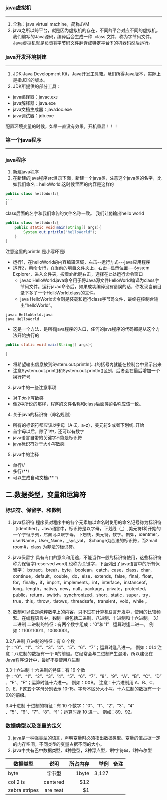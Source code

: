 ### java虚拟机
---
1. 全称：java virtual machine，简称JVM
2. java之所以跨平台，就是因为虚拟机的存在，不同的平台对应不同的虚拟机。我们编写的Java源码，编译后会生成一种 .class 文件，称为字节码文件。Java虚拟机就是负责将字节码文件翻译成特定平台下的机器码然后运行。

### java开发环境搭建
---
1. JDK:Java Development Kit，Java开发工具箱。我们所得Java版本，实际上是指JDK的版本。
2. JDK所提供的部分工具：
- java编译器：javac.exe
- java解释器：java.exe
- java文档生成器：javadoc.exe
- java调试器：jdb.exe

配置环境变量的时候，如果一直没有效果，开机重启！！！

### 第一个java程序
---
### java程序
1. 新建java程序
2. 在新建的java程序src目录下面，新建一个java类，注意这个java类的名字，比如我们命名：helloWorld,这时候里面的内容是这样的

```java
public class helloWorld{
...
}
```
class后面的名字和我们命名的文件名称一致。
我们让他输出hello world
```java
public class helloWorld{
	public static void main(String[] args){
		System.out.println("helloWorld");
	}
}
```
注意这里的println,是小写l不是i
- 运行1，在helloWorld的内容编辑区域，右击--运行方式---java应用程序
- 运行2，用命令行，在当前的项目文件夹上，右击--显示位置---System Explorer，进入文件夹，按着shift键右击，选择在此处运行命令窗口
	- javac HelloWorld.java命令用于将Java源文件HelloWorld编译为class字节码文件。运行javac命令后，如果成功编译没有错误的话，你发现当前目录下多了一个HelloWorld.class的文件。
	- java HelloWorld命令则是装载和运行class字节码文件，最终在控制台输出“helloWorld”。
```
javac HelloWorld.java
java HelloWorld
```
- 这是一个方法，是所有java程序的入口，任何的java程序的代码都是从这个方法开始执行的
```java
public static void main(String[] args){
		
}
```
- 将希望输出信息放到System.out.println(...)的括号内就能在控制台中显示出来
- 注意System.out.print()和System.out.println()区别，后者会在最后增加一个换行符号
3. java中的一些注意事项

- 对于大小写敏感
- 像2中所说的那样，程序的文件名称和class后面类的名称应该一致。

4. 关于java的标识符（命名规则）
-  所有的标识符都应该以字母（A-Z，a-z），美元符$,或者下划线_开始
-  首字母以后，除了1中，还可以有数字
-  java语言自带的关键字不能是标识符
-  java标识符对于大小写敏感

5. java中的注释
- 单行//
- 多行/**/
- 可以生成自动文档/** */

二.数据类型，变量和运算符
---
### 标识符、保留字、和数制
1. java标识符
程序员对程序中的各个元素加以命名时使用的命名记号称为标识符（identifier）。Java语言中，标识符是以字母，下划线（_）,美元符($)开始的一个字符序列，后面可以跟字母，下划线，美元符，数字。例如，identifier，userName，User_Name，_sys_val， $change为合法的标识符，而2mail room#，class 为非法的标识符。

2. java保留字
具有专门的意义和用途，不能当作一般的标识符使用，这些标识符称为保留字(reserved word),也称为关键字，下面列出了java语言中的所有保留字：
bstract，break，byte，boolean，catch，case，class，char，continue，default，double，do，else，extends，false，final，float，for，finally，if，import，implements，int，interface，instanceof，long，length，native，new，null，package，private，protected，public，return，switch，synchronized，short，static，super，try，true，this，throw，throws，threadsafe，transient，void，while 。

3. 数制可以说是纯粹数学上的内容，只不过在计算机语言开发中，使用的比较频繁。在编程语言中，数制一般包括二进制、八进制、十进制和十六进制。
3.1二进制
二进制的特征：有两个数字组成：“0”和“1”；运算时逢二进一。
例如：1100110011、10000001。

3.2八进制
八进制的特征：有 8 个数字：“0”、“1”、“2”、“3”、“4”、“5”、“6”、“7”；运算时逢八进一。
例如：014
注意：八进制的数据有一个 0的前缀。它经常会与二进制产生混淆，所以建议在 Java程序设计中，最好不要使用八进制

3.3十六进制
十六进制的特征：有 16 个数字：“0”、“1”、“2”、“3”、“4”、“5”、“6”、“7”、“8”、“9”、“A”、“B”、“C”、“D”、“E”、“F”；运算时逢十六进一。
例如：0XB。
注意：十六进制用 A、B、C、D、E、F这五个字母分别表示 10-15。字母不区分大小写。十六进制的数据有一个 0X的前缀。

3.4十进制
十进制的特征：有 10 个数字：“0”、“1”、“2”、“3”、“4” 、“5”、“6”、“7”、“8”、“9”；运算时逢 10 进一。
例如：89、92。

### 数据类型以及变量的定义
1. java是一种强类型的语言，声明变量时必须指出数据类型。变量的值占据一定的内存空间，不同类型的变量占据不同的大小。
2. java中共有巴中数据类型，4种整型，2种浮点型，1种字符串，1种布尔型

| 数据类型  | 说明  | 所占内存  |  举例  |	备注	|
| ------------- |:-------------:| -----:| -----:| -----:|
| byte     | 字节型 | 1byte |  3,127  |    |  |s
| col 2 is      | centered      |   $12 |
| zebra stripes | are neat      |    $1 |